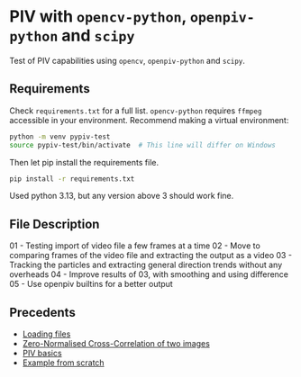 # PIV with `opencv-python`, `openpiv-python` and `scipy`

Test of PIV capabilities using `opencv`, `openpiv-python` and `scipy`.


## Requirements

Check `requirements.txt` for a full list. `opencv-python` requires `ffmpeg` accessible in your environment. Recommend making a virtual environment:

```sh
python -m venv pypiv-test
source pypiv-test/bin/activate  # This line will differ on Windows 
```

Then let pip install the requirements file.

```sh
pip install -r requirements.txt
```

Used python 3.13, but any version above 3 should work fine.


## File Description

01 - Testing import of video file a few frames at a time
02 - Move to comparing frames of the video file and extracting the output as a video
03 - Tracking the particles and extracting general direction trends without any overheads
04 - Improve results of 03, with smoothing and using difference
05 - Use openpiv builtins for a better output


## Precedents

 - [Loading files](https://stackoverflow.com/questions/33311153/python-extracting-and-saving-video-frames)
 - [Zero-Normalised Cross-Correlation of two images](https://en.wikipedia.org/wiki/Cross-correlation)
 - [PIV basics](https://openpiv.readthedocs.io/en/latest/src/piv_basics.html)
 - [Example from scratch](https://github.com/forughi/PIV/blob/master/Python_Code.py)
